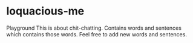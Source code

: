 # loquacious-me
Playground
This is about chit-chatting.
Contains words and sentences which contains those words.
Feel free to add new words and sentences.
